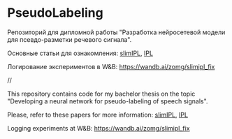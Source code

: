 # PseudoLabeling
Репозиторий для дипломной работы "Разработка нейросетевой модели для псевдо-разметки речевого сигнала".

Основные статьи для ознакомления: [slimIPL](https://arxiv.org/abs/2010.11524), [IPL](https://arxiv.org/abs/2005.09267)

Логирование экспериментов в W&B: https://wandb.ai/zomg/slimipl_fix

//

This repository contains code for my bachelor thesis on the topic "Developing a neural network for pseudo-labeling of speech signals".

Please, refer to these papers for more information: [slimIPL](https://arxiv.org/abs/2010.11524), [IPL](https://arxiv.org/abs/2005.09267)

Logging experiments at W&B: https://wandb.ai/zomg/slimipl_fix

